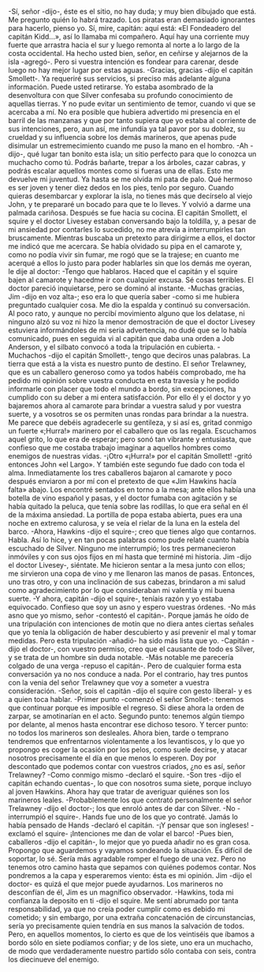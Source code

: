 -Sí, señor -dijo-, éste es el sitio, no hay duda; y muy bien dibujado que está. Me pregunto quién lo habrá
trazado. Los piratas eran demasiado ignorantes para hacerlo, pienso yo. Sí, mire, capitán: aquí está: «El
Fondeadero del capitán Kidd...», así lo llamaba mi compañero. Aquí hay una corriente muy fuerte que
arrastra hacia el sur y luego remonta al norte a lo largo de la costa occidental. Ha hecho usted bien, señor,
en ceñirse y alejarnos de la isla -agregó-. Pero si vuestra intención es fondear para carenar, desde luego no
hay mejor lugar por estas aguas.
-Gracias, gracias -dijo el capitán Smollett-. Ya requeriré sus servicios, si preciso más adelante alguna información.
Puede usted retirarse.
Yo estaba asombrado de la desenvoltura con que Silver confesaba su profundo conocimiento de aquellas
tierras. Y no pude evitar un sentimiento de temor, cuando vi que se acercaba a mí. No era posible que
hubiera advertido mi presencia en el barril de las manzanas y que por tanto supiera que yo estaba al corriente
de sus intenciones, pero, aun así, me infundía ya tal pavor por su doblez, su crueldad y su influencia sobre
los demás marineros, que apenas pude disimular un estremecimiento cuando me puso la mano en el
hombro.
-Ah -dijo-, qué lugar tan bonito esta isla; un sitio perfecto para que lo conozca un muchacho como tú.
Podrás bañarte, trepar a los árboles, cazar cabras, y podrás escalar aquellos montes como si fueras una de
ellas. Esto me devuelve mi juventud. Ya hasta se me olvida mi pata de palo. Qué hermoso es ser joven y
tener diez dedos en los pies, tenlo por seguro. Cuando quieras desembarcar y explorar la isla, no tienes más
que decírselo al viejo John, y te prepararé un bocado para que te lo lleves.
Y volvió a darme una palmada cariñosa. Después se fue hacia su cocina.
El capitán Smollett, el squire y el doctor Livesey estaban conversando bajo la toldilla, y, a pesar de mi
ansiedad por contarles lo sucedido, no me atrevía a interrumpirles tan bruscamente. Mientras buscaba un
pretexto para dirigirme a ellos, el doctor me indicó que me acercara. Se había olvidado su pipa en el camarote
y, como no podía vivir sin fumar, me rogó que se la trajese; en cuanto me acerqué a ellos lo justo para
poder hablarles sin que los demás me oyeran, le dije al doctor:
-Tengo que hablaros. Haced que el capitán y el squire bajen al camarote y hacedme ir con cualquier excusa.
Sé cosas terribles.
El doctor pareció inquietarse, pero se dominó al instante.
-Muchas gracias, Jim -dijo en voz alta-; eso era lo que quería saber -como si me hubiera preguntado
cualquier cosa.
Me dio la espalda y continuó su conversación. Al poco rato, y aunque no percibí movimiento alguno que
los delatase, ni ninguno alzó su voz ni hizo la menor demostración de que el doctor Livesey estuviera informándoles
de mi seria advertencia, no dudé que se lo había comunicado, pues en seguida vi al capitán
que daba una orden a Job Anderson, y el silbato convocó a toda la tripulación en cubierta.
-Muchachos -dijo el capitán Smollett-, tengo que deciros unas palabras. La tierra que está a la vista es
nuestro punto de destino. El señor Trelawney, que es un caballero generoso como ya todos habéis comprobado,
me ha pedido mi opinión sobre vuestra conducta en esta travesía y he podido informarle con placer
que todo el mundo a bordo, sin excepciones, ha cumplido con su deber a mi entera satisfacción. Por ello él
y el doctor y yo bajaremos ahora al camarote para brindar a vuestra salud y por vuestra suerte, y a vosotros
se os permiten unas rondas para brindar a la nuestra. Me parece que debéis agradecerle su gentileza, y si así
es, gritad conmigo un fuerte «;Hurra!» marinero por el caballero que os las regala.
Escuchamos aquel grito, lo que era de esperar; pero sonó tan vibrante y entusiasta, que confieso que me
costaba trabajo imaginar a aquellos hombres como enemigos de nuestras vidas.
-¡Otro «¡Hurra!» por el capitán Smollett! -gritó entonces John «el Largo».
Y también este segundo fue dado con toda el alma. Inmediatamente los tres caballeros bajaron al camarote
y poco después enviaron a por mí con el pretexto de que «Jim Hawkins hacía falta» abajo.
Los encontré sentados en torno a la mesa; ante ellos había una botella de vino español y pasas, y el doctor
fumaba con agitación y se había quitado la peluca, que tenía sobre las rodillas, lo que era señal en él de la
máxima ansiedad. La portilla de popa estaba abierta, pues era una noche en extremo calurosa, y se veía el
rielar de la luna en la estela del barco.
-Ahora, Hawkins -dijo el squire-; creo que tienes algo que contarnos. Habla.
Así lo hice, y en tan pocas palabras como pude relaté cuanto había escuchado de Silver. Ninguno me interrumpió;
los tres permanecieron inmóviles y con sus ojos fijos en mí hasta que terminé mi historia.
Jim -dijo el doctor Livesey-, siéntate.
Me hicieron sentar a la mesa junto con ellos; me sirvieron una copa de vino y me llenaron las manos de
pasas. Entonces, uno tras otro, y con una inclinación de sus cabezas, brindaron a mi salud como agradecimiento
por lo que consideraban mi valentía y mi buena suerte.
-Y ahora, capitán -dijo el squire-, teníais razón y yo estaba equivocado. Confieso que soy un asno y espero
vuestras órdenes.
-No más asno que yo mismo, señor -contestó el capitán-. Porque jamás he oído de una tripulación con intenciones
de motín que no diera antes ciertas señales que yo tenía la obligación de haber descubierto y así
prevenir el mal y tomar medidas. Pero esta tripulación -añadió- ha sido más lista que yo.
-Capitán -dijo el doctor-, con vuestro permiso, creo que el causante de todo es Silver, y se trata de un
hombre sin duda notable.
-Más notable me parecería colgado de una verga -repuso el capitán-. Pero de cualquier forma esta conversación
ya no nos conduce a nada. Por el contrario, hay tres puntos con la venia del señor Trelawney que
voy a someter a vuestra consideración.
-Señor, sois el capitán -dijo el squire con gesto liberal- y es a quien toca hablar.
-Primer punto -comenzó el señor Smollet-: tenemos que continuar porque es imposible el regreso. Si diese
ahora la orden de zarpar, se amotinarían en el acto. Segundo punto: tenemos algún tiempo por delante,
al menos hasta encontrar ese dichoso tesoro. Y tercer punto: no todos los marineros son desleales. Ahora
bien, tarde o temprano tendremos que enfrentarnos violentamente a los levantiscos, y lo que yo propongo
es coger la ocasión por los pelos, como suele decirse, y atacar nosotros precisamente el día en que menos lo
esperen. Doy por descontado que podemos contar con vuestros criados, ¿no es así, señor Trelawney?
-Como conmigo mismo -declaró el squire.
-Son tres -dijo el capitán echando cuentas-, lo que con nosotros suma siete, porque incluyo al joven
Hawkins. Ahora hay que tratar de averiguar quiénes son los marineros leales.
-Probablemente los que contrató personalmente el señor Trelawney -dijo el doctor-; los que enroló antes
de dar con Silver.
-No -interrumpió el squire-. Hands fue uno de los que yo contraté.
Jamás lo había pensado de Hands -declaró el capitán.
-¡Y pensar que son ingleses! -exclamó el squire- ¡Intenciones me dan de volar el barco!
-Pues bien, caballeros -dijo el capitán-, lo mejor que yo pueda añadir no es gran cosa. Propongo que
aguardemos y vayamos sondeando la situación. Es difícil de soportar, lo sé. Sería más agradable romper el
fuego de una vez. Pero no tenemos otro camino hasta que sepamos con quiénes podemos contar. Nos pondremos
a la capa y esperaremos viento: ésta es mi opinión.
Jim -dijo el doctor- es quizá el que mejor puede ayudarnos. Los marineros no desconfían de él, Jim es un
magnífico observador.
-Hawkins, toda mi confianza la deposito en ti -dijo el squire.
Me sentí abrumado por tanta responsabilidad, ya que no creía poder cumplir como es debido mi cometido;
y sin embargo, por una extraña concatenación de circunstancias, sería yo precisamente quien tendría en
sus manos la salvación de todos. Pero, en aquellos momentos, lo cierto es que de los veintiséis que íbamos
a bordo sólo en siete podíamos confiar; y de los siete, uno era un muchacho, de modo que verdaderamente
nuestro partido sólo contaba con seis, contra los diecinueve del enemigo.
